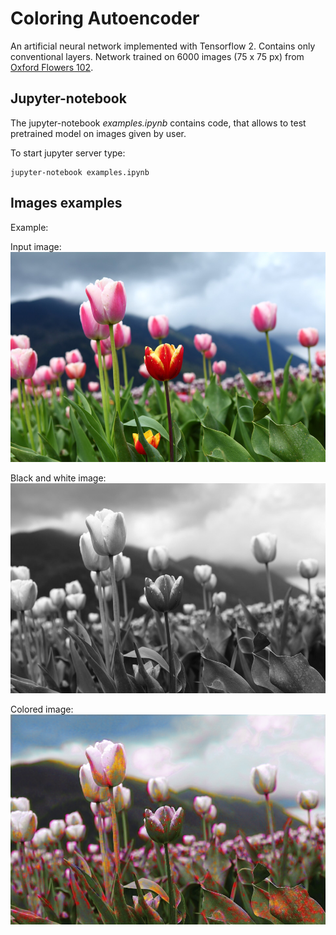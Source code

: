 # Coloring Autoencoder

An artificial neural network implemented with Tensorflow 2. Contains only conventional layers. Network trained on 6000
images (75 x 75 px) from
[Oxford Flowers 102](https://www.robots.ox.ac.uk/%7Evgg/data/flowers/102/).

## Jupyter-notebook

The jupyter-notebook *examples.ipynb* contains code, that allows to test pretrained model on images given by user.

To start jupyter server type:

```commandline
jupyter-notebook examples.ipynb
```

## Images examples

Example:

Input image:
![Input image](original.png)

Black and white image:
![Black and white image](black.png)

Colored image:
![Colored image](colored.png)

